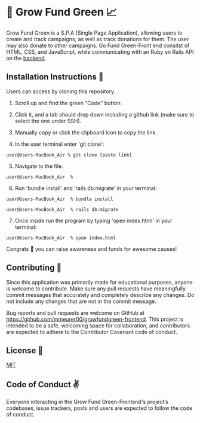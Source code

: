 ## <h1>🌱 Grow Fund Green 📈</h1>

 Grow Fund Green is a S.P.A (Single Page Application), allowing users to create and track campaigns, as well as track donations for them. The user may also donate to other campaigns. Go Fund Green-Front end consitst of HTML, CSS, and JavaScript, while communicating with an Ruby on Rails API on the [backend](https://github.com/mmeurer00/growfundgreen).



## <h2>Installation Instructions 📲</h2>


Users can access  by cloning this repository.

1. Scroll up and find the green "Code" button:

2. Click it, and a tab should drop down including a github link (make sure to select the one under SSH).

3. Manually copy or click the clipboard icon to copy the link.

4. In the user terminal enter 'git clone':

```
user@Users-MacBook_Air % git clone [paste link]
```

5. Navigate to the  file.
```
user@Users-MacBook_Air  % 
```
6. Run 'bundle install' and 'rails db:migrate' in your terminal:
```
user@Users-MacBook_Air  % bundle install

user@Users-MacBook_Air  % rails db:migrate
```

7. Once inside  run the program by typing 'open index.html' in your terminal:
```
user@Users-MacBook_Air  % open index.html
```

Congrats 🎉 you can raise awareness and funds for awesome causes! 



## <h2>Contributing 🥰 </h2> 


Since this application was primarily made for educational purposes, anyone is welcome to contribute. Make sure any pull requests have meaningfully commit messages that accurately and completely describe any changes. Do not include any changes that are not in the commit message.

Bug reports and pull requests are welcome on GitHub at https://github.com/mmeurer00/growfundgreen-frontend. This project is intended to be a safe, welcoming space for collaboration, and contributors are expected to adhere to the Contributor Covenant code of conduct.


## <h2>License 🔗 </h2>



[MIT](https://github.com/mmeurer00/growfundgreen-frontend/blob/main/LICENSE)


## <h2>Code of Conduct ✌</h2>


Everyone interacting in the Grow Fund Green-Frontend's project’s codebases, issue trackers, posts and users are expected to follow the code of conduct.